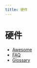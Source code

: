 ```yaml
---
title: 硬件
---
```


# 硬件

- [Awesome](./hardware-awesome.md)
- [FAQ](./hardware-faq.md)
- [Glossary](./hardware-glossary.md)
